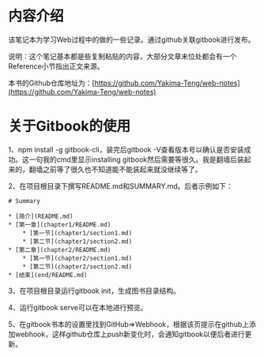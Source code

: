 # 内容介绍

该笔记本为学习Web过程中的做的一些记录。通过github关联gitbook进行发布。

说明：这个笔记基本都是些复制粘贴的内容，大部分文章末位处都会有一个Reference小节指出正文来源。

本书的Github仓库地址为：[https://github.com/Yakima-Teng/web-notes](https://github.com/Yakima-Teng/web-notes)

# 关于Gitbook的使用

1、npm install -g gitbook-cli，装完后gitbook -V查看版本号以确认是否安装成功。这一句我的cmd里显示installing gitbook然后需要等很久。我是翻墙后装起来的，翻墙之前等了很久也不知道能不能装起来就没继续等了。

2、在项目根目录下撰写README.md和SUMMARY.md。后者示例如下：

```
# Summary

* [简介](README.md)
* [第一章](chapter1/README.md)
    * [第一节](chapter1/section1.md)
    * [第二节](chapter1/section2.md)
* [第二章](chapter2/README.md)
    * [第一节](chapter2/section1.md)
    * [第二节](chapter2/section2.md)
* [结束](end/README.md)
```

3、在项目根目录运行gitbook init，生成图书目录结构。

4、运行gitbook serve可以在本地进行预览。

5、在gitbook书本的设置里找到GitHub=&gt;Webhook，根据该页提示在github上添加webhook，这样github仓库上push新变化时，会通知gitbook以便后者进行更新。
